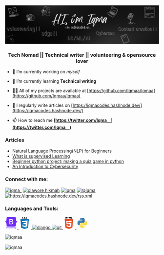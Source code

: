 [![MasterHead](https://github.com/Iqmaa/Iqmaa/blob/main/LinkedIn_Iqma.png)](https://www.linkedin.com/in/iqma/)
<!-- <h1 align="center">Hi 👋, I'm Iqma</h1> -->
<h3 align="center">Tech Nomad || Technical writer || volunteering & opensource lover</h3>
<!-- <img align="right" alt= "coding" width ="400" src= "[https://media.licdn.com/dms/image/D4D03AQGch_ZzOUZsAg/profile-displayphoto-shrink_800_800/0/1686728087894?e=1695859200&v=beta&t=3gtQBA58StUsERmndczJ_U1nkGIRytao3z5c_7yXCv8](https://media.istockphoto.com/vectors/arab-girl-working-at-home-or-in-office-with-laptop-vector-id1150873865?k=6&m=1150873865&s=170667a&w=0&h=8zSyc1ET5xUf27hpTIlJjPBhnfr6DQYH7gJZhWjgOhc=)"> -->

- 🔭 I’m currently working on *myself*

- 🌱 I’m currently learning **Technical writing**

- 👨‍💻 All of my projects are available at [https://github.com/Iqmaa/Iqmaa](https://github.com/Iqmaa/Iqmaa)

- 📝 I regularly write articles on [https://iqmacodes.hashnode.dev/](https://iqmacodes.hashnode.dev/)

- 📫 How to reach me **[https://twitter.com/Iqma__](https://twitter.com/Iqma__)**

### Articles
<!-- BLOG-POST-LIST:START -->
- [Natural Language Processing(NLP) for Beginners](https://www.freecodecamp.org/news/natural-language-processing-techniques-for-beginners/)
- [What is supervised Learning](https://iqmacodes.hashnode.dev/what-is-supervised-learning)
- [Beginner python project; making a quiz game in python](https://iqmacodes.hashnode.dev/how-to-make-a-quiz-game-in-python)
- [An Introduction to Cybersecurity](https://iqmacodes.hashnode.dev/an-introduction-to-cybersecurity)

<!-- BLOG-POST-LIST:END -->

<h3 align="left">Connect with me:</h3>
<p align="left">
<a href="https://twitter.com/Iqma__" target="blank"><img align="center" src="https://raw.githubusercontent.com/rahuldkjain/github-profile-readme-generator/master/src/images/icons/Social/twitter.svg" alt="iqma_" height="30" width="40" /></a>
<a href="https://linkedin.com/in/olawore hikmah" target="blank"><img align="center" src="https://raw.githubusercontent.com/rahuldkjain/github-profile-readme-generator/master/src/images/icons/Social/linked-in-alt.svg" alt="olawore hikmah" height="30" width="40" /></a>
<a href="https://iqmacodes.hashnode.dev/" target="blank"><img align="center" src="https://raw.githubusercontent.com/rahuldkjain/github-profile-readme-generator/master/src/images/icons/Social/hashnode.svg" alt="iqma" height="30" width="40" /></a>
<a href="https://medium.com/@olaworehikmah" target="blank"><img align="center" src="https://raw.githubusercontent.com/rahuldkjain/github-profile-readme-generator/master/src/images/icons/Social/medium.svg" alt="@iqma" height="30" width="40" /></a>
<a href="/https://iqmacodes.hashnode.dev/rss.xml" target="blank"><img align="center" src="https://raw.githubusercontent.com/rahuldkjain/github-profile-readme-generator/master/src/images/icons/Social/rss.svg" alt="https://iqmacodes.hashnode.dev/rss.xml" height="30" width="40" /></a>
</p>

<h3 align="left">Languages and Tools:</h3>
<p align="left"> <a href="https://getbootstrap.com" target="_blank" rel="noreferrer"> <img src="https://raw.githubusercontent.com/devicons/devicon/master/icons/bootstrap/bootstrap-plain-wordmark.svg" alt="bootstrap" width="40" height="40"/> </a> <a href="https://www.w3schools.com/css/" target="_blank" rel="noreferrer"> <img src="https://raw.githubusercontent.com/devicons/devicon/master/icons/css3/css3-original-wordmark.svg" alt="css3" width="40" height="40"/> </a> <a href="https://www.djangoproject.com/" target="_blank" rel="noreferrer"> <img src="https://cdn.worldvectorlogo.com/logos/django.svg" alt="django" width="40" height="40"/> </a> <a href="https://git-scm.com/" target="_blank" rel="noreferrer"> <img src="https://www.vectorlogo.zone/logos/git-scm/git-scm-icon.svg" alt="git" width="40" height="40"/> </a> <a href="https://www.w3.org/html/" target="_blank" rel="noreferrer"> <img src="https://raw.githubusercontent.com/devicons/devicon/master/icons/html5/html5-original-wordmark.svg" alt="html5" width="40" height="40"/> </a> <a href="https://www.python.org" target="_blank" rel="noreferrer"> <img src="https://raw.githubusercontent.com/devicons/devicon/master/icons/python/python-original.svg" alt="python" width="40" height="40"/> </a> </p>

<p><img align="center" src="https://github-readme-stats.vercel.app/api/top-langs?username=iqmaa&show_icons=true&locale=en&layout=compact" alt="iqmaa" /></p>

<p><img align="center" src="https://github-readme-streak-stats.herokuapp.com/?user=iqmaa&" alt="iqmaa" /></p>
